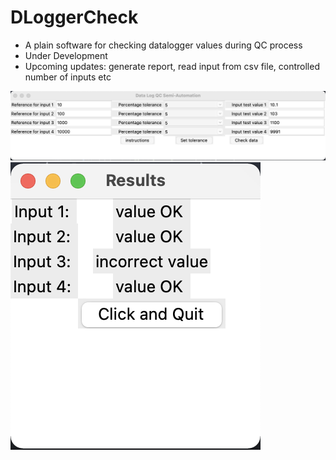 # DLoggerCheck

* A plain software for checking datalogger values during QC process
* Under Development
* Upcoming updates: generate report, read input from csv file, controlled number of inputs etc

![Main window](screenshot_main.png)
![Result window](screenshot_result.png)

```
